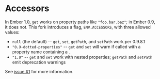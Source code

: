 # Accessors

In Ember 1.0, `get` works on property paths like `"foo.bar.baz"`; in Ember 0.9,
it does not. This fork introduces a flag, `ENV.ACCESSORS`, with three
allowed values:

 * `null` (the default) -- `get`, `set`, `getPath`, and `setPath` work per 0.9.8.1
 * `"0.9-dotted-properties"` -- `get` and `set` will warn if called with a property name
   containing a `.`
 * `"1.0"` -- `get` and `set` work with nested properties; `getPath` and `setPath`
   emit deprecation warnings

See [issue #1](https://github.com/zendesk/ember.js/issues/1) for more
information.
